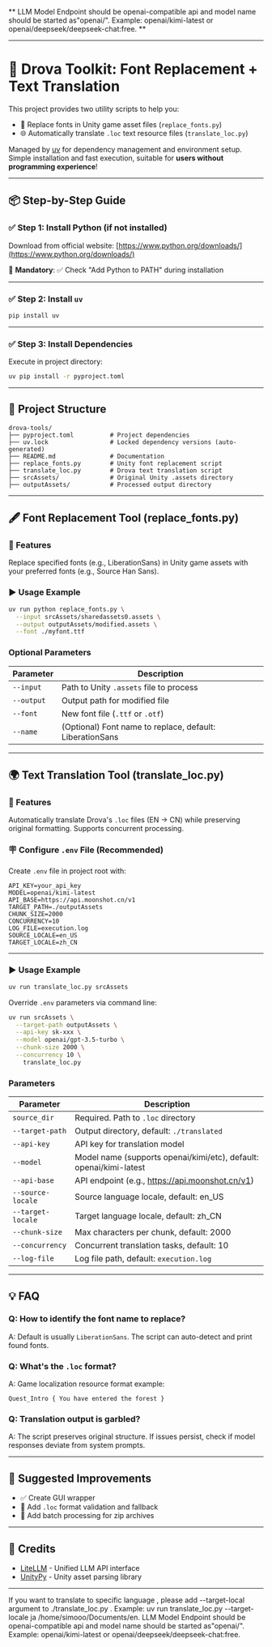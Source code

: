 ** LLM Model Endpoint should be openai-compatible api and model name should be started as"openai/". Example: openai/kimi-latest or openai/deepseek/deepseek-chat:free. **

---

# 🧩 Drova Toolkit: Font Replacement + Text Translation

This project provides two utility scripts to help you:

- 🧷 Replace fonts in Unity game asset files (`replace_fonts.py`)  
- 🌐 Automatically translate `.loc` text resource files (`translate_loc.py`)

Managed by [uv](https://github.com/astral-sh/uv) for dependency management and environment setup. Simple installation and fast execution, suitable for **users without programming experience**!

---

## 📦 Step-by-Step Guide

### ✅ Step 1: Install Python (if not installed)

Download from official website: [https://www.python.org/downloads/](https://www.python.org/downloads/)

📌 **Mandatory**: ✅ Check "Add Python to PATH" during installation

---

### ✅ Step 2: Install `uv`

```bash
pip install uv
```

---

### ✅ Step 3: Install Dependencies

Execute in project directory:

```bash
uv pip install -r pyproject.toml
```

---

## 📁 Project Structure

```
drova-tools/
├── pyproject.toml          # Project dependencies
├── uv.lock                 # Locked dependency versions (auto-generated)
├── README.md               # Documentation
├── replace_fonts.py        # Unity font replacement script
├── translate_loc.py        # Drova text translation script
├── srcAssets/              # Original Unity .assets directory
├── outputAssets/           # Processed output directory
```

---

## 🖋️ Font Replacement Tool (replace_fonts.py)

### 🎯 Features

Replace specified fonts (e.g., LiberationSans) in Unity game assets with your preferred fonts (e.g., Source Han Sans).

### ▶️ Usage Example

```bash
uv run python replace_fonts.py \
  --input srcAssets/sharedassets0.assets \
  --output outputAssets/modified.assets \
  --font ./myfont.ttf
```

### Optional Parameters

| Parameter      | Description                                   |
|----------------|-----------------------------------------------|
| `--input`      | Path to Unity `.assets` file to process      |
| `--output`     | Output path for modified file                |
| `--font`       | New font file (`.ttf` or `.otf`)             |
| `--name`       | (Optional) Font name to replace, default: LiberationSans |

---

## 🌍 Text Translation Tool (translate_loc.py)

### 🎯 Features

Automatically translate Drova's `.loc` files (EN → CN) while preserving original formatting. Supports concurrent processing.

### 🪧 Configure `.env` File (Recommended)

Create `.env` file in project root with:

```env
API_KEY=your_api_key
MODEL=openai/kimi-latest
API_BASE=https://api.moonshot.cn/v1
TARGET_PATH=./outputAssets
CHUNK_SIZE=2000
CONCURRENCY=10
LOG_FILE=execution.log
SOURCE_LOCALE=en_US
TARGET_LOCALE=zh_CN
```

---

### ▶️ Usage Example

```bash
uv run translate_loc.py srcAssets
```

Override `.env` parameters via command line:

```bash
uv run srcAssets \
  --target-path outputAssets \
  --api-key sk-xxx \
  --model openai/gpt-3.5-turbo \
  --chunk-size 2000 \
  --concurrency 10 \
    translate_loc.py
```

### Parameters

| Parameter            | Description                                         |
|----------------------|-----------------------------------------------------|
| `source_dir`         | Required. Path to `.loc` directory                 |
| `--target-path`      | Output directory, default: `./translated`          |
| `--api-key`          | API key for translation model                      |
| `--model`            | Model name (supports openai/kimi/etc), default: openai/kimi-latest |
| `--api-base`         | API endpoint (e.g., https://api.moonshot.cn/v1)               |
| `--source-locale`    | Source language locale, default: en_US             |
| `--target-locale`    | Target language locale, default: zh_CN            |
| `--chunk-size`       | Max characters per chunk, default: 2000           |
| `--concurrency`      | Concurrent translation tasks, default: 10         |
| `--log-file`         | Log file path, default: `execution.log`           |

---

## 💡 FAQ

### Q: How to identify the font name to replace?
A: Default is usually `LiberationSans`. The script can auto-detect and print found fonts.

### Q: What's the `.loc` format?
A: Game localization resource format example:
```
Quest_Intro { You have entered the forest }
```

### Q: Translation output is garbled?
A: The script preserves original structure. If issues persist, check if model responses deviate from system prompts.

---

## 🧠 Suggested Improvements

- ✅ Create GUI wrapper
- 🧪 Add `.loc` format validation and fallback
- 📁 Add batch processing for zip archives

---

## 🧊 Credits

- [LiteLLM](https://github.com/BerriAI/litellm) - Unified LLM API interface  
- [UnityPy](https://github.com/K0lb3/UnityPy) - Unity asset parsing library

---
If you want to translate to specific language , please add --target-local argument to ./translate_loc.py . Example: uv run translate_loc.py --target-locale ja /home/simooo/Documents/en.
LLM Model Endpoint should be openai-compatible api and model name should be started as"openai/". Example: openai/kimi-latest or openai/deepseek/deepseek-chat:free.